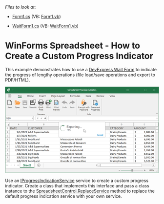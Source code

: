 <!-- default file list -->
*Files to look at*:

* [Form1.cs](./CS/SpreadsheetProgressSample/Form1.cs) (VB: [Form1.vb](./VB/SpreadsheetProgressSample/Form1.vb))

* [WaitForm1.cs](./CS/SpreadsheetProgressSample/WaitForm1.cs) (VB: [WaitForm1.vb](./VB/SpreadsheetProgressSample/WaitForm1.vb))

<!-- default file list end -->

# WinForms Spreadsheet - How to Create a Custom Progress Indicator

This example demonstrates how to use a [DevExpress Wait Form](https://docs.devexpress.com/WindowsForms/10824/controls-and-libraries/forms-and-user-controls/splash-screen-manager/wait-form) to indicate the progress of lengthy operations (file load/save operations and export to PDF/HTML).

![Spreadsheet - Custom Progress Indicator](./images/spreadsheet-custom-progress-indicator.png)

Use an [IProgressIndicationService](https://docs.devexpress.com/CoreLibraries/DevExpress.Services.IProgressIndicationService) service to create a custom progress indicator. Create a class that implements this interface and pass a class instance to the [SpreadsheetControl.ReplaceService](https://docs.devexpress.com/WindowsForms/DevExpress.XtraSpreadsheet.SpreadsheetControl.ReplaceService--1(--0)) method to replace the default progress indication service with your own service.
